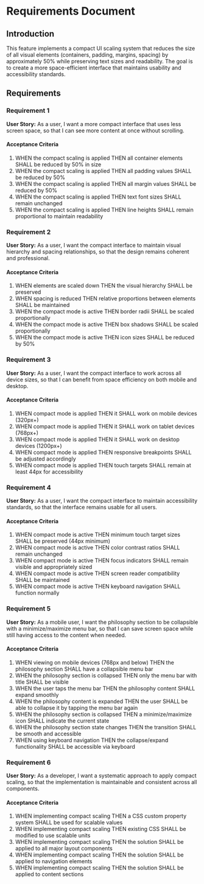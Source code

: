 # Requirements Document

## Introduction

This feature implements a compact UI scaling system that reduces the size of all visual elements (containers, padding, margins, spacing) by approximately 50% while preserving text sizes and readability. The goal is to create a more space-efficient interface that maintains usability and accessibility standards.

## Requirements

### Requirement 1

**User Story:** As a user, I want a more compact interface that uses less screen space, so that I can see more content at once without scrolling.

#### Acceptance Criteria

1. WHEN the compact scaling is applied THEN all container elements SHALL be reduced by 50% in size
2. WHEN the compact scaling is applied THEN all padding values SHALL be reduced by 50%
3. WHEN the compact scaling is applied THEN all margin values SHALL be reduced by 50%
4. WHEN the compact scaling is applied THEN text font sizes SHALL remain unchanged
5. WHEN the compact scaling is applied THEN line heights SHALL remain proportional to maintain readability

### Requirement 2

**User Story:** As a user, I want the compact interface to maintain visual hierarchy and spacing relationships, so that the design remains coherent and professional.

#### Acceptance Criteria

1. WHEN elements are scaled down THEN the visual hierarchy SHALL be preserved
2. WHEN spacing is reduced THEN relative proportions between elements SHALL be maintained
3. WHEN the compact mode is active THEN border radii SHALL be scaled proportionally
4. WHEN the compact mode is active THEN box shadows SHALL be scaled proportionally
5. WHEN the compact mode is active THEN icon sizes SHALL be reduced by 50%

### Requirement 3

**User Story:** As a user, I want the compact interface to work across all device sizes, so that I can benefit from space efficiency on both mobile and desktop.

#### Acceptance Criteria

1. WHEN compact mode is applied THEN it SHALL work on mobile devices (320px+)
2. WHEN compact mode is applied THEN it SHALL work on tablet devices (768px+)
3. WHEN compact mode is applied THEN it SHALL work on desktop devices (1200px+)
4. WHEN compact mode is applied THEN responsive breakpoints SHALL be adjusted accordingly
5. WHEN compact mode is applied THEN touch targets SHALL remain at least 44px for accessibility

### Requirement 4

**User Story:** As a user, I want the compact interface to maintain accessibility standards, so that the interface remains usable for all users.

#### Acceptance Criteria

1. WHEN compact mode is active THEN minimum touch target sizes SHALL be preserved (44px minimum)
2. WHEN compact mode is active THEN color contrast ratios SHALL remain unchanged
3. WHEN compact mode is active THEN focus indicators SHALL remain visible and appropriately sized
4. WHEN compact mode is active THEN screen reader compatibility SHALL be maintained
5. WHEN compact mode is active THEN keyboard navigation SHALL function normally

### Requirement 5

**User Story:** As a mobile user, I want the philosophy section to be collapsible with a minimize/maximize menu bar, so that I can save screen space while still having access to the content when needed.

#### Acceptance Criteria

1. WHEN viewing on mobile devices (768px and below) THEN the philosophy section SHALL have a collapsible menu bar
2. WHEN the philosophy section is collapsed THEN only the menu bar with title SHALL be visible
3. WHEN the user taps the menu bar THEN the philosophy content SHALL expand smoothly
4. WHEN the philosophy content is expanded THEN the user SHALL be able to collapse it by tapping the menu bar again
5. WHEN the philosophy section is collapsed THEN a minimize/maximize icon SHALL indicate the current state
6. WHEN the philosophy section state changes THEN the transition SHALL be smooth and accessible
7. WHEN using keyboard navigation THEN the collapse/expand functionality SHALL be accessible via keyboard

### Requirement 6

**User Story:** As a developer, I want a systematic approach to apply compact scaling, so that the implementation is maintainable and consistent across all components.

#### Acceptance Criteria

1. WHEN implementing compact scaling THEN a CSS custom property system SHALL be used for scalable values
2. WHEN implementing compact scaling THEN existing CSS SHALL be modified to use scalable units
3. WHEN implementing compact scaling THEN the solution SHALL be applied to all major layout components
4. WHEN implementing compact scaling THEN the solution SHALL be applied to navigation elements
5. WHEN implementing compact scaling THEN the solution SHALL be applied to content sections